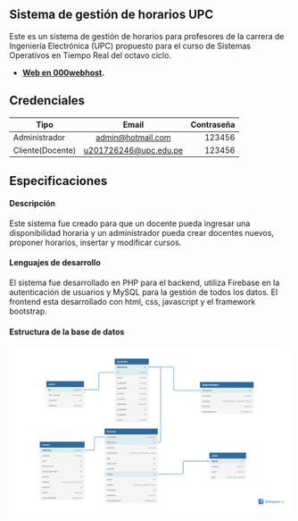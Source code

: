 
## Sistema de gestión de horarios UPC

Este es un sistema de gestión de horarios para profesores de la carrera de Ingeniería Electrónica (UPC) propuesto para el curso de Sistemas Operativos en Tiempo Real del octavo ciclo. 

- **[Web en 000webhost](https://juanrodriguezapps.000webhostapp.com/).**

## Credenciales

| Tipo        | Email           | Contraseña  |
| ------------- |:-------------:| -----:|
| Administrador | admin@hotmail.com | 123456 |
| Cliente(Docente) | u201726246@upc.edu.pe      | 123456 |

## Especificaciones

#### Descripción
Este sistema fue creado para que un docente pueda ingresar una disponibilidad horaria y un administrador pueda crear docentes nuevos, proponer horarios, insertar y modificar cursos.
#### Lenguajes de desarrollo
El sistema fue desarrollado en PHP para el backend, utiliza Firebase en la autenticación de usuarios y MySQL para la gestión de todos los datos. El frontend esta desarrollado con html, css, javascript y el framework bootstrap.
#### Estructura de la base de datos
![alt text](https://github.com/andre2329/gestion-de-horarios/blob/main/DB2.png?raw=true)
